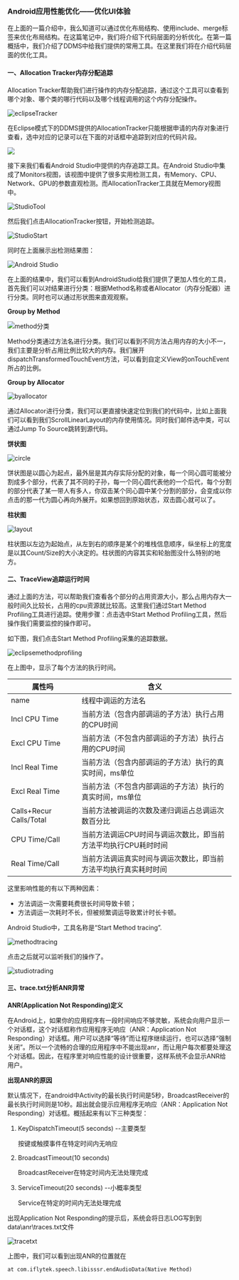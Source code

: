 ### Android应用性能优化——优化UI体验

在上面的一篇介绍中，我么知道可以通过优化布局结构、使用include、merge标签来优化布局结构。在这篇笔记中，我们将介绍下代码层面的分析优化。在第一篇概括中，我们介绍了DDMS中给我们提供的常用工具。在这里我们将在介绍代码层面的优化工具。

#### 一、Allocation Tracker内存分配追踪
Allocation Tracker帮助我们进行操作的内存分配追踪，通过这个工具可以查看到哪个对象、哪个类的哪行代码以及哪个线程调用的这个内存分配操作。

![eclipseTracker]()

在Eclipse模式下的DDMS提供的AllocationTracker只能根据申请的内存对象进行查看，选中对应的记录可以在下面的对话框中追踪到对应的代码片段。

![](Allocation)

接下来我们看看Android Studio中提供的内存追踪工具。在Android Studio中集成了Monitors视图，该视图中提供了很多实用检测工具，有Memory、CPU、Network、GPU的参数直观检测。而AllocationTracker工具就在Memory视图中。

![StudioTool]()

然后我们点击AllocationTracker按钮，开始检测追踪。

![StudioStart]()

同时在上面展示出检测结果图：

![Android Studio]()

在上面的结果中，我们可以看到AndroidStudio给我们提供了更加人性化的工具，首先我们可以对结果进行分类：根据Method名称或者Allocator（内存分配器）进行分类。同时也可以通过形状图来直观观察。

**Group by Method**

![method分类]()

Method分类通过方法名进行分类。我们可以看到不同方法占用内存的大小不一，我们主要是分析占用比例比较大的内存。我们展开dispatchTransformedTouchEvent方法，可以看到自定义View的onTouchEvent所占的比例。

**Group by Allocator**

![byallocator]()

通过Allocator进行分类，我们可以更直接快速定位到我们的代码中，比如上面我们可以看到我们ScrollLinearLayout的内存使用情况。同时我们邮件选中类，可以通过Jump To Source跳转到源代码。

**饼状图**

![circle]()

饼状图是以圆心为起点，最外层是其内存实际分配的对象，每一个同心圆可能被分割成多个部分，代表了其不同的子孙，每一个同心圆代表他的一个后代，每个分割的部分代表了某一带人有多人，你双击某个同心圆中某个分割的部分，会变成以你点击的那一代为圆心再向外展开。如果想回到原始状态，双击圆心就可以了。

**柱状图**

![layout]()

柱状图以左边为起始点，从左到右的顺序是某个的堆栈信息顺序，纵坐标上的宽度是以其Count/Size的大小决定的。柱状图的内容其实和轮胎图没什么特别的地方。



#### 二、TraceView追踪运行时间
通过上面的方法，可以帮助我们查看各个部分的占用资源大小，那么占用内存大一般时间久比较长，占用的cpu资源就比较高。这里我们通过Start Method Profiling工具进行追踪。使用步骤：点击选中Start Method Profiling工具，然后操作我们需要监控的操作即可。

如下图，我们点击Start Method Profiling采集的追踪数据。

![eclipsemethodprofiling]()

在上图中，显示了每个方法的执行时间。

| 属性吗 | 含义 |
|--------|--------|
|   name  |   线程中调运的方法名 |
|   Incl CPU Time  |   当前方法（包含内部调运的子方法）执行占用的CPU时间 |
|   Excl CPU Time  |   当前方法（不包含内部调运的子方法）执行占用的CPU时间 |
|   Incl Real Time  |   当前方法（包含内部调运的子方法）执行的真实时间，ms单位 |
|   Excl Real Time  |   当前方法（不包含内部调运的子方法）执行的真实时间，ms单位 |
|   Calls+Recur Calls/Total  |   当前方法被调运的次数及递归调运占总调运次数百分比 |
|   CPU Time/Call |   当前方法调运CPU时间与调运次数比，即当前方法平均执行CPU耗时时间 |
|   Real Time/Call  |   当前方法调运真实时间与调运次数比，即当前方法平均执行真实耗时时间 |

这里影响性能的有以下两种因素：
- 方法调运一次需要耗费很长时间导致卡顿；
- 方法调运一次耗时不长，但被频繁调运导致累计时长卡顿。

Android Studio中，工具名称是“Start Method tracing”.

![methodtracing]()

点击之后就可以监听我们的操作了。

![studiotrading]()


#### 三、trace.txt分析ANR异常
**ANR(Application Not Responding)定义**

在Android上，如果你的应用程序有一段时间响应不够灵敏，系统会向用户显示一个对话框，这个对话框称作应用程序无响应（ANR：Application Not Responding）对话框。用户可以选择“等待”而让程序继续运行，也可以选择“强制关闭”。所以一个流畅的合理的应用程序中不能出现anr，而让用户每次都要处理这个对话框。因此，在程序里对响应性能的设计很重要，这样系统不会显示ANR给用户。
 
**出现ANR的原因**

默认情况下，在android中Activity的最长执行时间是5秒，BroadcastReceiver的最长执行时间则是10秒。超出就会提示应用程序无响应（ANR：Application Not Responding）对话框。概括起来有以下三种类型：

1. KeyDispatchTimeout(5 seconds) --主要类型

	按键或触摸事件在特定时间内无响应

2. BroadcastTimeout(10 seconds)

	BroadcastReceiver在特定时间内无法处理完成

3. ServiceTimeout(20 seconds) --小概率类型

	Service在特定的时间内无法处理完成

出现Application Not Responding的提示后，系统会将日志LOG写到到data\anr\traces.txt文件

![tracetxt]()

上图中，我们可以看到出现ANR的位置就在

	at com.iflytek.speech.libisssr.endAudioData(Native Method)


